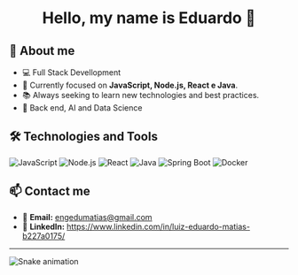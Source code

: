 <h1 align="center">Hello, my name is Eduardo 👋</h1>

## 🚀 About me
- 💻 Full Stack Devellopment
- 🎯 Currently focused on **JavaScript, Node.js, React e Java**.
- 📚 Always seeking to learn new technologies and best practices.
- 🎨 Back end, AI and Data Science

## 🛠️ Technologies and Tools
![JavaScript](https://img.shields.io/badge/JavaScript-F7DF1E?style=for-the-badge&logo=javascript&logoColor=black)
![Node.js](https://img.shields.io/badge/Node.js-339933?style=for-the-badge&logo=nodedotjs&logoColor=white)
![React](https://img.shields.io/badge/React-20232A?style=for-the-badge&logo=react&logoColor=61DAFB)
![Java](https://img.shields.io/badge/Java-007396?style=for-the-badge&logo=java&logoColor=white)
![Spring Boot](https://img.shields.io/badge/Spring%20Boot-6DB33F?style=for-the-badge&logo=spring-boot&logoColor=white)
![Docker](https://img.shields.io/badge/Docker-2496ED?style=for-the-badge&logo=docker&logoColor=white)


## 📫 Contact me
- 📩 **Email:** engedumatias@gmail.com
- 🔗 **LinkedIn:** https://www.linkedin.com/in/luiz-eduardo-matias-b227a0175/
---

![Snake animation](https://raw.githubusercontent.com/dududisk/dududisk/main/output/github-contribution-grid-snake.svg)

